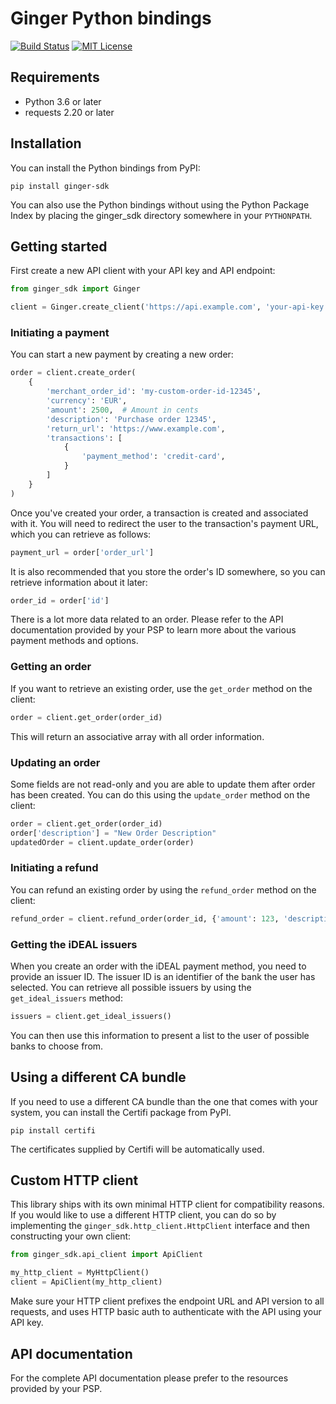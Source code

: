 # Ginger Python bindings

[![Build Status](https://travis-ci.org/gingerpayments/ginger-php.svg)](https://travis-ci.org/gingerpayments/ginger-python.svg)
[![MIT License](https://img.shields.io/badge/license-MIT-brightgreen.svg)](https://github.com/gingerpayments/ginger-php/blob/master/LICENSE)

## Requirements

* Python 3.6 or later
* requests 2.20 or later

## Installation

You can install the Python bindings from PyPI:

```shell script
pip install ginger-sdk
```

You can also use the Python bindings without using the Python Package Index by placing the ginger_sdk directory
somewhere in your `PYTHONPATH`.

## Getting started

First create a new API client with your API key and API endpoint:

```python
from ginger_sdk import Ginger

client = Ginger.create_client('https://api.example.com', 'your-api-key')
```

### Initiating a payment

You can start a new payment by creating a new order:

```python
order = client.create_order(
    {
        'merchant_order_id': 'my-custom-order-id-12345',
        'currency': 'EUR',
        'amount': 2500,  # Amount in cents
        'description': 'Purchase order 12345',
        'return_url': 'https://www.example.com',
        'transactions': [
            {
                'payment_method': 'credit-card',
            }
        ]
    }
)
```

Once you've created your order, a transaction is created and associated with it. You will need to redirect the user to
the transaction's payment URL, which you can retrieve as follows:

```python
payment_url = order['order_url']
```

It is also recommended that you store the order's ID somewhere, so you can retrieve information about it later:

```python
order_id = order['id']
```

There is a lot more data related to an order. Please refer to the API documentation provided by your PSP to learn more
about the various payment methods and options.

### Getting an order

If you want to retrieve an existing order, use the `get_order` method on the client:

```python
order = client.get_order(order_id)
```

This will return an associative array with all order information.

### Updating an order

Some fields are not read-only and you are able to update them after order has been created. You can do this using
the `update_order` method on the client:

```python
order = client.get_order(order_id)
order['description'] = "New Order Description"
updatedOrder = client.update_order(order)
```

### Initiating a refund

You can refund an existing order by using the `refund_order` method on the client:

```python
refund_order = client.refund_order(order_id, {'amount': 123, 'description': 'My refund'})
```

### Getting the iDEAL issuers

When you create an order with the iDEAL payment method, you need to provide an issuer ID. The issuer ID is an identifier
of the bank the user has selected. You can retrieve all possible issuers by using the `get_ideal_issuers` method:

```python
issuers = client.get_ideal_issuers()
```

You can then use this information to present a list to the user of possible banks to choose from.

## Using a different CA bundle

If you need to use a different CA bundle than the one that comes with your system, you can install the Certifi package
from PyPI.

```shell script
pip install certifi
```

The certificates supplied by Certifi will be automatically used.

## Custom HTTP client

This library ships with its own minimal HTTP client for compatibility reasons. If you would like to use a different HTTP
client, you can do so by implementing the `ginger_sdk.http_client.HttpClient` interface and then constructing your own
client:

```python
from ginger_sdk.api_client import ApiClient

my_http_client = MyHttpClient()
client = ApiClient(my_http_client)
```

Make sure your HTTP client prefixes the endpoint URL and API version to all requests, and uses HTTP basic auth to
authenticate with the API using your API key.

## API documentation

For the complete API documentation please prefer to the resources provided by your PSP.